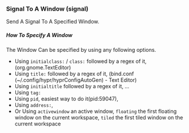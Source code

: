 ### Signal To A Window (signal)

Send A Signal To A Specified Window.

##### How To Specify A Window

The Window Can be specified by using any following options.

- Using `initialclass:` / `class:` followed by a regex of it, (org.gnome.TextEditor)
- Using `title:` followed by a regex of it, (bind.conf (~/.config/hypr/hyprConfigAutoGen) - Text Editor)
- Using `initialtitle` followed by a regex of it, ...
- Using `tag:`
- Using `pid`, easiest way to do it(pid:59047),
- Using `address:`,
- Or Using `activewindow` an active window, `floating` the first floating window on the current workspace, `tiled` the first tiled window on the current workspace
